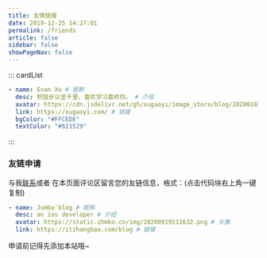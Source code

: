 ```yaml
---
title: 友情链接
date: 2019-12-25 14:27:01
permalink: /friends
article: false
sidebar: false
showPageNav: false
---
```


<!--
普通卡片列表容器，可用于友情链接、项目推荐、古诗词展示等。
cardList 后面可跟随一个数字表示每行最多显示多少个，选值范围1~4，默认3。在小屏时会根据屏幕宽度减少每行显示数量。
-->

::: cardList

```yaml
- name: Evan Xu # 昵称
  desc: 积跬步以至千里，喜欢学习喜欢你。 # 介绍
  avatar: https://cdn.jsdelivr.net/gh/xugaoyi/image_store/blog/20200103123203.jpg # 头像
  link: https://xugaoyi.com/ # 链接
  bgColor: "#FFCEDE"
  textColor: "#621529"
```

:::

### 友链申请

与我[联系](/about/#联系)或者 在本页面评论区留言您的友链信息，格式：(点击代码块右上角一键复制)

``` yaml
- name: Jumbo`blog # 昵称
  desc: an ios developer # 介绍
  avatar: https://static.zhmbo.cn/img/20200919111632.png # 头像
  link: https://itzhangbao.com/blog # 链接
```

申请前记得先添加本站哦~
